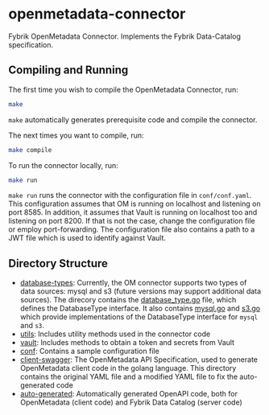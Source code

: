 # openmetadata-connector
Fybrik OpenMetadata Connector.
Implements the Fybrik Data-Catalog specification.

## Compiling and Running
The first time you wish to compile the OpenMetadata Connector, run:
```bash
make
```
`make` automatically generates prerequisite code and compile the connector.

The next times you want to compile, run:
```bash
make compile
```

To run the connector locally, run:
```bash
make run
```

`make run` runs the connector with the configuration file in `conf/conf.yaml`. This configuration assumes that OM is running on localhost and listening on port 8585. In addition, it assumes that Vault is running on localhost too and listening on port 8200. If that is not the case, change the configuration file or employ port-forwarding.
The configuration file also contains a path to a JWT file which is used to identify against Vault.

## Directory Structure
- [database-types](database-types): Currently, the OM connector supports two types of data sources: mysql and s3 (future versions may support additional data sources). The direcory contains the [database_type.go](database-types/database_type.go) file, which defines the DatabaseType interface. It also contains [mysql.go](database-types/mysql.go) and [s3.go](database-types/s3.go) which provide implementations of the DatabaseType interface for `mysql` and `s3`.
- [utils](utils): Includes utility methods used in the connector code
- [vault](vault): Includes methods to obtain a token and secrets from Vault
- [conf](conf): Contains a sample configuration file
- [client-swagger](client-swagger): The OpenMetadata API Specification, used to generate OpenMetadata client code in the golang language. This directory contains the original YAML file and a modified YAML file to fix the auto-generated code
- [auto-generated](auto-generated): Automatically generated OpenAPI code, both for OpenMetadata (client code) and Fybrik Data Catalog (server code)
